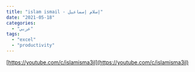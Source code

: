 ```yaml
---
title: "islam ismail - إسلام إسماعيل"
date: "2021-05-18"
categories:
  - "عربي"
tags:
  - "excel"
  - "productivity"
---
```


[https://youtube.com/c/islamisma3il](https://youtube.com/c/islamisma3il)
